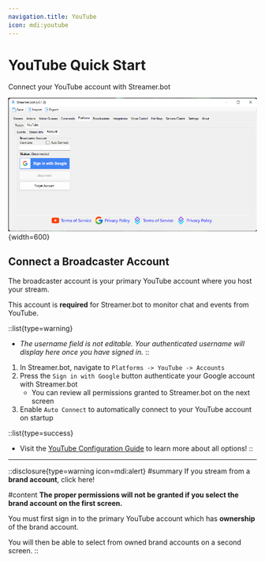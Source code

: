 ```yaml
---
navigation.title: YouTube
icon: mdi:youtube
---
```


# YouTube Quick Start
Connect your YouTube account with Streamer.bot

![YouTube Account Config Screen](assets/youtube-accounts.png){width=600}

## Connect a Broadcaster Account
The broadcaster account is your primary YouTube account where you host your stream.

This account is **required** for Streamer.bot to monitor chat and events from YouTube.

::list{type=warning}
- *The username field is not editable. Your authenticated username will display here once you have signed in.*
::

1. In Streamer.bot, navigate to `Platforms -> YouTube -> Accounts`
2. Press the `Sign in with Google` button authenticate your Google account with Streamer.bot
    - You can review all permissions granted to Streamer.bot on the next screen
3. Enable `Auto Connect` to automatically connect to your YouTube account on startup

::list{type=success}
- Visit the [YouTube Configuration Guide](/guide/platforms/youtube) to learn more about all options!
::

---

::disclosure{type=warning icon=mdi:alert}
#summary
If you stream from a **brand account**, click here!

#content
**The proper permissions will not be granted if you select the brand account on the first screen.**

You must first sign in to the primary YouTube account which has **ownership** of the brand account.

You will then be able to select from owned brand accounts on a second screen.
::
